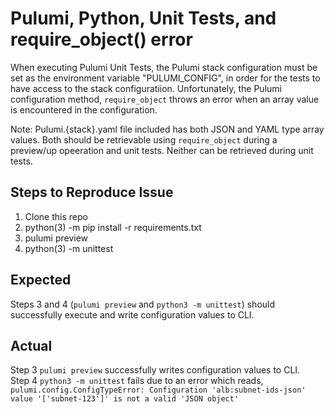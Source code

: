# Pulumi, Python, Unit Tests, and require_object() error
When executing Pulumi Unit Tests, the Pulumi stack configuration must be set as the environment variable "PULUMI_CONFIG", in order for the tests to have access to the stack configuratiion. Unfortunately, the Pulumi configuration method, `require_object` throws an error when an array value is encountered in the configuration.  

Note: Pulumi.{stack}.yaml file included has both JSON and YAML type array values. Both should be retrievable using `require_object` during a preview/up opeeration and unit tests. Neither can be retrieved during unit tests.

## Steps to Reproduce Issue
1. Clone this repo
2. python(3) -m pip install -r requirements.txt
3. pulumi preview
4. python(3) -m unittest

## Expected
Steps 3 and 4 (`pulumi preview` and `python3 -m unittest`) should successfully execute and write configuration values to CLI.

## Actual
Step 3 `pulumi preview` successfully writes configuration values to CLI.  
Step 4 `python3 -m unittest` fails due to an error which reads, `pulumi.config.ConfigTypeError: Configuration 'alb:subnet-ids-json' value '['subnet-123']' is not a valid 'JSON object'`
